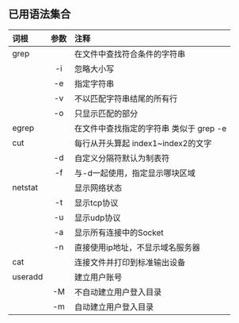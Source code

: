## 已用语法集合
| 词根 | 参数 | 注释  
| :--- | :----: | :---- 
| grep | | 在文件中查找符合条件的字符串  
| | -i | 忽略大小写 
| | -e | 指定字符串 
| | -v | 不以匹配字符串结尾的所有行 
| | -o | 只显示匹配的部分
| egrep | | 在文件中查找指定的字符串 类似于 grep -e
| cut |  | 每行从开头算起 index1~index2的文字
| | -d | 自定义分隔符默认为制表符
| | -f | 与-d一起使用，指定显示哪块区域 
| netstat | | 显示网络状态
| | -t | 显示tcp协议
| | -u | 显示udp协议
| | -a | 显示所有连接中的Socket
| | -n | 直接使用ip地址，不显示域名服务器 
| cat | | 连接文件并打印到标准输出设备
| useradd | | 建立用户账号
| | -M | 不自动建立用户登入目录 
| | -m | 自动建立用户登入目录 
